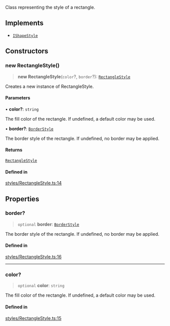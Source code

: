 Class representing the style of a rectangle.

## Implements

- [`IShapeStyle`](../interfaces/IShapeStyle.md)

## Constructors

### new RectangleStyle()

> **new RectangleStyle**(`color`?, `border`?): [`RectangleStyle`](RectangleStyle.md)

Creates a new instance of RectangleStyle.

#### Parameters

• **color?**: `string`

The fill color of the rectangle. If undefined, a default color may be used.

• **border?**: [`BorderStyle`](BorderStyle.md)

The border style of the rectangle. If undefined, no border may be applied.

#### Returns

[`RectangleStyle`](RectangleStyle.md)

#### Defined in

[styles/RectangleStyle.ts:14](https://github.com/avolutions/canvas-painter/blob/main/src/styles/RectangleStyle.ts#L14)

## Properties

### border?

> `optional` **border**: [`BorderStyle`](BorderStyle.md)

The border style of the rectangle. If undefined, no border may be applied.

#### Defined in

[styles/RectangleStyle.ts:16](https://github.com/avolutions/canvas-painter/blob/main/src/styles/RectangleStyle.ts#L16)

***

### color?

> `optional` **color**: `string`

The fill color of the rectangle. If undefined, a default color may be used.

#### Defined in

[styles/RectangleStyle.ts:15](https://github.com/avolutions/canvas-painter/blob/main/src/styles/RectangleStyle.ts#L15)
